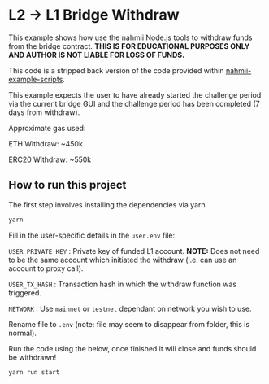 # L2 -> L1 Bridge Withdraw

This example shows how use the nahmii Node.js tools to withdraw funds from the bridge contract. **THIS IS FOR EDUCATIONAL PURPOSES ONLY AND AUTHOR IS NOT LIABLE FOR LOSS OF FUNDS.**

This code is a stripped back version of the code provided within [nahmii-example-scripts](https://github.com/nahmii-community/nahmii-examples-scripts).

This example expects the user to have already started the challenge period via the current bridge GUI and the challenge period has been completed (7 days from withdraw).

Approximate gas used:

ETH Withdraw: ~450k

ERC20 Withdraw: ~550k

## How to run this project

The first step involves installing the dependencies via yarn.

```sh
yarn
```

Fill in the user-specific details in the `user.env` file:

`USER_PRIVATE_KEY` : Private key of funded L1 account. **NOTE:** Does not need to be the same account which initiated the withdraw (i.e. can use an account to proxy call).

`USER_TX_HASH` : Transaction hash in which the withdraw function was triggered.

`NETWORK` : Use `mainnet` or `testnet` dependant on network you wish to use.

Rename file to `.env` (note: file may seem to disappear from folder, this is normal).

Run the code using the below, once finished it will close and funds should be withdrawn!

```sh
yarn run start
```
